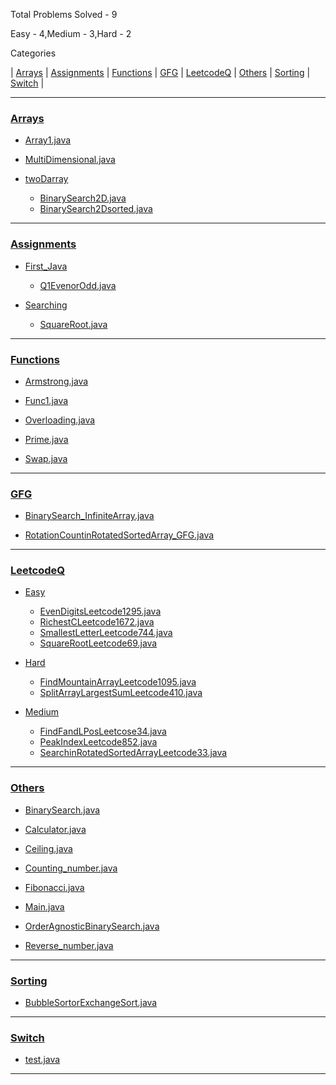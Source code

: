 Total Problems Solved - 9

Easy - 4,Medium - 3,Hard - 2

Categories

| [Arrays](https://github.com/SAHIL250499/Java-Programs-Learning-DSA-in-java/#arrays) | [Assignments](https://github.com/SAHIL250499/Java-Programs-Learning-DSA-in-java/#assignments) | [Functions](https://github.com/SAHIL250499/Java-Programs-Learning-DSA-in-java/#functions) | [GFG](https://github.com/SAHIL250499/Java-Programs-Learning-DSA-in-java/#gfg) | [LeetcodeQ](https://github.com/SAHIL250499/Java-Programs-Learning-DSA-in-java/#leetcodeq) | [Others](https://github.com/SAHIL250499/Java-Programs-Learning-DSA-in-java/#others) | [Sorting](https://github.com/SAHIL250499/Java-Programs-Learning-DSA-in-java/#sorting) | [Switch](https://github.com/SAHIL250499/Java-Programs-Learning-DSA-in-java/#switch) |

----
### [Arrays](https://github.com/SAHIL250499/Java-Programs-Learning-DSA-in-java/blob/main/Arrays)
- [Array1.java](https://github.com/SAHIL250499/Java-Programs-Learning-DSA-in-java/blob/main/Arrays/Array1.java)

- [MultiDimensional.java](https://github.com/SAHIL250499/Java-Programs-Learning-DSA-in-java/blob/main/Arrays/MultiDimensional.java)

- [twoDarray](https://github.com/SAHIL250499/Java-Programs-Learning-DSA-in-java/blob/main/Arrays/twoDarray)
	 - [BinarySearch2D.java](https://github.com/SAHIL250499/Java-Programs-Learning-DSA-in-java/blob/main/Arrays/twoDarray/BinarySearch2D.java)
	 - [BinarySearch2Dsorted.java](https://github.com/SAHIL250499/Java-Programs-Learning-DSA-in-java/blob/main/Arrays/twoDarray/BinarySearch2Dsorted.java)

---
### [Assignments](https://github.com/SAHIL250499/Java-Programs-Learning-DSA-in-java/blob/main/Assignments)
- [First_Java](https://github.com/SAHIL250499/Java-Programs-Learning-DSA-in-java/blob/main/Assignments/First_Java)
	 - [Q1EvenorOdd.java](https://github.com/SAHIL250499/Java-Programs-Learning-DSA-in-java/blob/main/Assignments/First_Java/Q1EvenorOdd.java)

- [Searching](https://github.com/SAHIL250499/Java-Programs-Learning-DSA-in-java/blob/main/Assignments/Searching)
	 - [SquareRoot.java](https://github.com/SAHIL250499/Java-Programs-Learning-DSA-in-java/blob/main/Assignments/Searching/SquareRoot.java)

---
### [Functions](https://github.com/SAHIL250499/Java-Programs-Learning-DSA-in-java/blob/main/Functions)
- [Armstrong.java](https://github.com/SAHIL250499/Java-Programs-Learning-DSA-in-java/blob/main/Functions/Armstrong.java)

- [Func1.java](https://github.com/SAHIL250499/Java-Programs-Learning-DSA-in-java/blob/main/Functions/Func1.java)

- [Overloading.java](https://github.com/SAHIL250499/Java-Programs-Learning-DSA-in-java/blob/main/Functions/Overloading.java)

- [Prime.java](https://github.com/SAHIL250499/Java-Programs-Learning-DSA-in-java/blob/main/Functions/Prime.java)

- [Swap.java](https://github.com/SAHIL250499/Java-Programs-Learning-DSA-in-java/blob/main/Functions/Swap.java)

---
### [GFG](https://github.com/SAHIL250499/Java-Programs-Learning-DSA-in-java/blob/main/GFG)
- [BinarySearch_InfiniteArray.java](https://github.com/SAHIL250499/Java-Programs-Learning-DSA-in-java/blob/main/GFG/BinarySearch_InfiniteArray.java)

- [RotationCountinRotatedSortedArray_GFG.java](https://github.com/SAHIL250499/Java-Programs-Learning-DSA-in-java/blob/main/GFG/RotationCountinRotatedSortedArray_GFG.java)

---
### [LeetcodeQ](https://github.com/SAHIL250499/Java-Programs-Learning-DSA-in-java/blob/main/LeetcodeQ)
- [Easy](https://github.com/SAHIL250499/Java-Programs-Learning-DSA-in-java/blob/main/LeetcodeQ/Easy)
	 - [EvenDigitsLeetcode1295.java](https://github.com/SAHIL250499/Java-Programs-Learning-DSA-in-java/blob/main/LeetcodeQ/Easy/EvenDigitsLeetcode1295.java)
	 - [RichestCLeetcode1672.java](https://github.com/SAHIL250499/Java-Programs-Learning-DSA-in-java/blob/main/LeetcodeQ/Easy/RichestCLeetcode1672.java)
	 - [SmallestLetterLeetcode744.java](https://github.com/SAHIL250499/Java-Programs-Learning-DSA-in-java/blob/main/LeetcodeQ/Easy/SmallestLetterLeetcode744.java)
	 - [SquareRootLeetcode69.java](https://github.com/SAHIL250499/Java-Programs-Learning-DSA-in-java/blob/main/LeetcodeQ/Easy/SquareRootLeetcode69.java)

- [Hard](https://github.com/SAHIL250499/Java-Programs-Learning-DSA-in-java/blob/main/LeetcodeQ/Hard)
	 - [FindMountainArrayLeetcode1095.java](https://github.com/SAHIL250499/Java-Programs-Learning-DSA-in-java/blob/main/LeetcodeQ/Hard/FindMountainArrayLeetcode1095.java)
	 - [SplitArrayLargestSumLeetcode410.java](https://github.com/SAHIL250499/Java-Programs-Learning-DSA-in-java/blob/main/LeetcodeQ/Hard/SplitArrayLargestSumLeetcode410.java)

- [Medium](https://github.com/SAHIL250499/Java-Programs-Learning-DSA-in-java/blob/main/LeetcodeQ/Medium)
	 - [FindFandLPosLeetcose34.java](https://github.com/SAHIL250499/Java-Programs-Learning-DSA-in-java/blob/main/LeetcodeQ/Medium/FindFandLPosLeetcose34.java)
	 - [PeakIndexLeetcode852.java](https://github.com/SAHIL250499/Java-Programs-Learning-DSA-in-java/blob/main/LeetcodeQ/Medium/PeakIndexLeetcode852.java)
	 - [SearchinRotatedSortedArrayLeetcode33.java](https://github.com/SAHIL250499/Java-Programs-Learning-DSA-in-java/blob/main/LeetcodeQ/Medium/SearchinRotatedSortedArrayLeetcode33.java)

---
### [Others](https://github.com/SAHIL250499/Java-Programs-Learning-DSA-in-java/blob/main/Others)
- [BinarySearch.java](https://github.com/SAHIL250499/Java-Programs-Learning-DSA-in-java/blob/main/Others/BinarySearch.java)

- [Calculator.java](https://github.com/SAHIL250499/Java-Programs-Learning-DSA-in-java/blob/main/Others/Calculator.java)

- [Ceiling.java](https://github.com/SAHIL250499/Java-Programs-Learning-DSA-in-java/blob/main/Others/Ceiling.java)

- [Counting_number.java](https://github.com/SAHIL250499/Java-Programs-Learning-DSA-in-java/blob/main/Others/Counting_number.java)

- [Fibonacci.java](https://github.com/SAHIL250499/Java-Programs-Learning-DSA-in-java/blob/main/Others/Fibonacci.java)

- [Main.java](https://github.com/SAHIL250499/Java-Programs-Learning-DSA-in-java/blob/main/Others/Main.java)

- [OrderAgnosticBinarySearch.java](https://github.com/SAHIL250499/Java-Programs-Learning-DSA-in-java/blob/main/Others/OrderAgnosticBinarySearch.java)

- [Reverse_number.java](https://github.com/SAHIL250499/Java-Programs-Learning-DSA-in-java/blob/main/Others/Reverse_number.java)

---
### [Sorting](https://github.com/SAHIL250499/Java-Programs-Learning-DSA-in-java/blob/main/Sorting)
- [BubbleSortorExchangeSort.java](https://github.com/SAHIL250499/Java-Programs-Learning-DSA-in-java/blob/main/Sorting/BubbleSortorExchangeSort.java)

---
### [Switch](https://github.com/SAHIL250499/Java-Programs-Learning-DSA-in-java/blob/main/Switch)
- [test.java](https://github.com/SAHIL250499/Java-Programs-Learning-DSA-in-java/blob/main/Switch/test.java)

---
